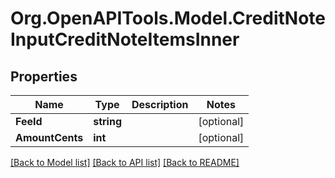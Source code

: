
# Org.OpenAPITools.Model.CreditNoteInputCreditNoteItemsInner

## Properties

Name | Type | Description | Notes
------------ | ------------- | ------------- | -------------
**FeeId** | **string** |  | [optional] 
**AmountCents** | **int** |  | [optional] 

[[Back to Model list]](../README.md#documentation-for-models)
[[Back to API list]](../README.md#documentation-for-api-endpoints)
[[Back to README]](../README.md)

